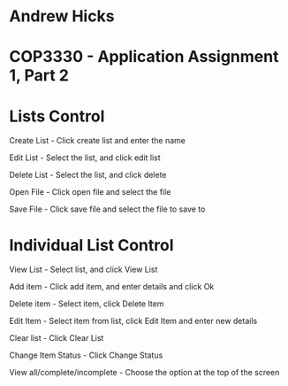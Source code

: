 # Andrew Hicks
# COP3330 - Application Assignment 1, Part 2

# Lists Control
Create List - 
Click create list and enter the name

Edit List - 
Select the list, and click edit list

Delete List -
Select the list, and click delete

Open File -
Click open file and select the file

Save File -
Click save file and select the file to save to

# Individual List Control
View List -
Select list, and click View List

Add item -
Click add item, and enter details and click Ok

Delete item -
Select item, click Delete Item

Edit Item -
Select item from list, click Edit Item and enter new details

Clear list -
Click Clear List

Change Item Status - 
Click Change Status

View all/complete/incomplete -
Choose the option at the top of the screen
